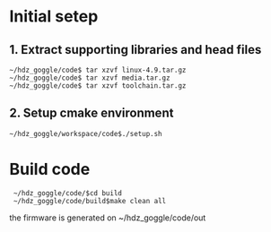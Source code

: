 # Initial setep

## 1. Extract supporting libraries and head files

```
~/hdz_goggle/code$ tar xzvf linux-4.9.tar.gz
~/hdz_goggle/code$ tar xzvf media.tar.gz
~/hdz_goggle/code$ tar xzvf toolchain.tar.gz
```

## 2. Setup cmake environment

```
~/hdz_goggle/workspace/code$./setup.sh
```



# Build code

```
 ~/hdz_goggle/code/$cd build
 ~/hdz_goggle/code/build$make clean all
```

the firmware is generated on ~/hdz_goggle/code/out
